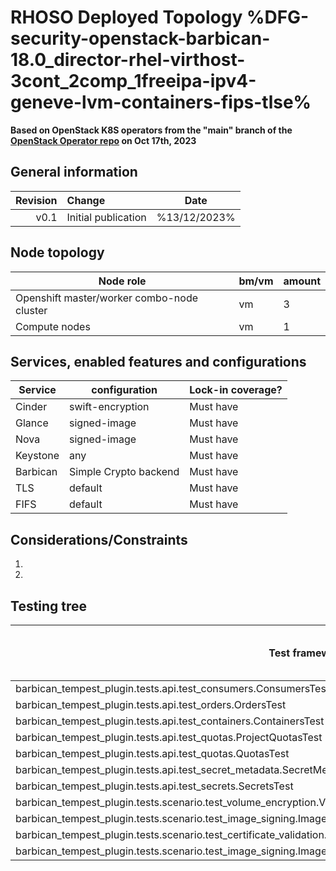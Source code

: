 # RHOSO Deployed Topology %DFG-security-openstack-barbican-18.0_director-rhel-virthost-3cont_2comp_1freeipa-ipv4-geneve-lvm-containers-fips-tlse%

**Based on OpenStack K8S operators from the "main" branch of the [OpenStack Operator repo](https://github.com/openstack-k8s-operators/openstack-operator/tree/78b3c876eaf9168f9d95b201997ebdc2da42fa02) on Oct 17th, 2023**

## General information

| Revision | Change                | Date              |
|--------: | :-------------------- | :--------------:  |
| v0.1     | Initial publication   | %13/12/2023%      |

## Node topology
| Node role                                      | bm/vm | amount |
| ---------------------------------------------- | ----- | ------ |
| Openshift master/worker combo-node cluster     |  vm   |   3    |
| Compute nodes                                  |  vm   |   1    |

## Services, enabled features and configurations
| Service                                        | configuration                 | Lock-in coverage?  |
| ---------------------------------------------- | ----------------------------- | ------------------ |
| Cinder                                         | swift-encryption              | Must have          |
| Glance                                         | signed-image                  | Must have          |
| Nova                                           | signed-image                  | Must have          |
| Keystone                                       | any                           | Must have          |
| Barbican                                       | Simple Crypto backend         | Must have          |
| TLS                                            | default                       | Must have          |
| FIFS                                           | default                       | Must have          |

## Considerations/Constraints

1.
2.

## Testing tree

| Test framework                                                                                                        | Stage to run | Special configuration | Test case to report  |
| ----------------                                                                                                      | ------------ | --------------------- | :-----------------:  |
| barbican_tempest_plugin.tests.api.test_consumers.ConsumersTest                                                        | stage7       |                       |                      |
| barbican_tempest_plugin.tests.api.test_orders.OrdersTest                                                              | stage7       |                       |                      |
| barbican_tempest_plugin.tests.api.test_containers.ContainersTest                                                      | stage7       |                       |                      |
| barbican_tempest_plugin.tests.api.test_quotas.ProjectQuotasTest                                                       | stage7       |                       |                      |
| barbican_tempest_plugin.tests.api.test_quotas.QuotasTest                                                              | stage7       |                       |                      |
| barbican_tempest_plugin.tests.api.test_secret_metadata.SecretMetadataTest                                             | stage7       |                       |                      |
| barbican_tempest_plugin.tests.api.test_secrets.SecretsTest                                                            | stage7       |                       |                      |
| barbican_tempest_plugin.tests.scenario.test_volume_encryption.VolumeEncryptionTest.test_encrypted_cinder_volumes_luks | stage7       |                       |                      |
| barbican_tempest_plugin.tests.scenario.test_image_signing.ImageSigningSnapshotTest                                    | stage7       |                       |                      |
| barbican_tempest_plugin.tests.scenario.test_certificate_validation.CertificateValidationTest                          | stage7       |                       |                      |
| barbican_tempest_plugin.tests.scenario.test_image_signing.ImageSigningTest                                            | stage7       |                       |                      |
